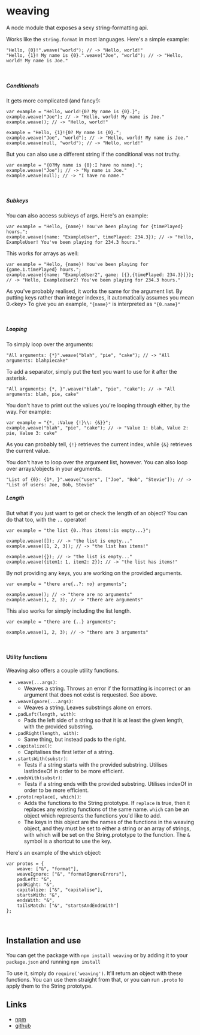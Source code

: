 # weaving
A node module that exposes a sexy string-formatting api.

Works like the `string.format` in most languages. Here's a simple example:

	"Hello, {0}!".weave("world"); // -> "Hello, world!"
	"Hello, {1}! My name is {0}.".weave("Joe", "world"); // -> "Hello, world! My name is Joe."

<br>

##### Conditionals
It gets more complicated (and fancy!):

	var example = "Hello, world!{0? My name is {0}.}";
	example.weave("Joe"); // -> "Hello, world! My name is Joe."
	example.weave(); // -> "Hello, world!"

	example = "Hello, {1}!{0? My name is {0}.";
	example.weave("Joe", "world"); // -> "Hello, world! My name is Joe."
	example.weave(null, "world"); // -> "Hello, world!"

But you can also use a different string if the conditional was not truthy.

	var example = "{0?My name is {0}:I have no name}.";
	example.weave("Joe"); // -> "My name is Joe."
	example.weave(null); // -> "I have no name."

<br>

##### Subkeys
You can also access subkeys of args. Here's an example:

	var example = "Hello, {name}! You've been playing for {timePlayed} hours.";
	example.weave({name: "ExampleUser", timePlayed: 234.3}); // -> "Hello, ExampleUser! You've been playing for 234.3 hours."

This works for arrays as well:

	var example = "Hello, {name}! You've been playing for {game.1.timePlayed} hours.";
	example.weave({name: "ExampleUser2", game: [{},{timePlayed: 234.3}]}); // -> "Hello, ExampleUser2! You've been playing for 234.3 hours."

As you've probably realised, it works the same for the argument list. By putting keys rather than integer indexes, it automatically assumes you mean 0.\<key\> To give you an example, `"{name}"` is interpreted as `"{0.name}"`

<br>

##### Looping
To simply loop over the arguments:

	"All arguments: {*}".weave("blah", "pie", "cake"); // -> "All arguments: blahpiecake"

To add a separator, simply put the text you want to use for it after the asterisk.

	"All arguments: {*, }".weave("blah", "pie", "cake"); // -> "All arguments: blah, pie, cake"

You don't have to print out the values you're looping through either, by the way. For example:

	var example = "{*, :Value {!}\\: {&}}";
	example.weave("blah", "pie", "cake"); // -> "Value 1: blah, Value 2: pie, Value 3: cake"

As you can probably tell, `{!}` retrieves the current index, while `{&}` retrieves the current value.

You don't have to loop over the argument list, however. You can also loop over arrays/objects in your arguments.

	"List of {0}: {1*, }".weave("users", ["Joe", "Bob", "Stevie"]); // -> "List of users: Joe, Bob, Stevie"

##### Length

But what if you just want to get or check the length of an object? You can do that too, with the `..` operator!

	var example = "the list {0..?has items!:is empty...}";

	example.weave([]); // -> "the list is empty..."
	example.weave([1, 2, 3]); // -> "the list has items!"

	example.weave({}); // -> "the list is empty..."
	example.weave({item1: 1, item2: 2}); // -> "the list has items!"

By not providing any keys, you are working on the provided arguments.

	var example = "there are{..?: no} arguments";

	example.weave(); // -> "there are no arguments"
	example.weave(1, 2, 3); // -> "there are arguments"

This also works for simply including the list length.

	var example = "there are {..} arguments";

	example.weave(1, 2, 3); // -> "there are 3 arguments"

<br>

#### Utility functions

Weaving also offers a couple utility functions.

- `.weave(...args)`:
	- Weaves a string. Throws an error if the formatting is incorrect or an argument that does not exist is requested. See above.
- `.weaveIgnore(...args)`:
	- Weaves a string. Leaves substrings alone on errors.
- `.padLeft(length, with)`:
	- Pads the left side of a string so that it is at least the given length, with the provided substring.
- `.padRight(length, with)`:
	- Same thing, but instead pads to the right.
- `.capitalize()`:
	- Capitalises the first letter of a string.
- `.startsWith(substr)`:
	- Tests if a string starts with the provided substring. Utilises lastIndexOf in order to be more efficient.
- `.endsWith(substr)`:
	- Tests if a string ends with the provided substring. Utilises indexOf in order to be more efficient.
- `.proto(replace[, which])`:
	- Adds the functions to the String prototype. If `replace` is true, then it replaces any existing functions of the same name. `which` can be an object which represents the functions you'd like to add.
	- The keys in this object are the names of the functions in the weaving object, and they must be set to either a string or an array of strings, with which will be set on the String.prototype to the function. The `&` symbol is a shortcut to use the key.

Here's an example of the `which` object:

	var protos = {
	    weave: ["&", "format"],
	    weaveIgnore: ["&", "formatIgnoreErrors"],
	    padLeft: "&",
	    padRight: "&",
	    capitalize: ["&", "capitalise"],
	    startsWith: "&",
	    endsWith: "&",
	    tailsMatch: ["&", "startsAndEndsWith"]
	};

<br>

## Installation and use

You can get the package with `npm install weaving` or by adding it to your `package.json` and running `npm install`

To use it, simply do `require('weaving')`. It'll return an object with these functions. You can use them straight from that, or you can run `.proto` to apply them to the String prototype.


## Links

- [npm](https://www.npmjs.com/package/weaving)
- [github](https://github.com/aarilight/weaving)
